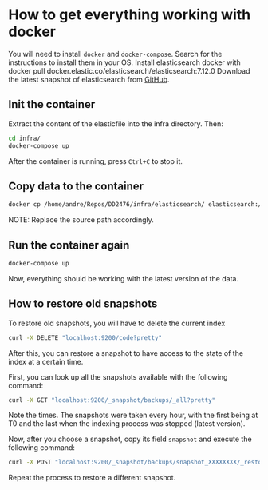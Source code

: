 # How to get everything working with docker

You will need to install `docker` and `docker-compose`. Search for the instructions to install them in your OS.
Install elasticsearch docker with  docker pull docker.elastic.co/elasticsearch/elasticsearch:7.12.0
Download the latest snapshot of elasticsearch from [GitHub](https://github.com/andre15silva/DD2476/releases).


## Init the container
Extract the content of the elasticfile into the infra directory.
Then:
```sh
cd infra/
docker-compose up
```

After the container is running, press `Ctrl+C` to stop it.

## Copy data to the container

```sh
docker cp /home/andre/Repos/DD2476/infra/elasticsearch/ elasticsearch:/usr/share/
```

NOTE: Replace the source path accordingly.

## Run the container again

```sh
docker-compose up
```

Now, everything should be working with the latest version of the data.

## How to restore old snapshots

To restore old snapshots, you will have to delete the current index

```sh
curl -X DELETE "localhost:9200/code?pretty"
```

After this, you can restore a snapshot to have access to the state of the index at a certain time.

First, you can look up all the snapshots available with the following command:

```sh
curl -X GET "localhost:9200/_snapshot/backups/_all?pretty"
```

Note the times. The snapshots were taken every hour, with the first being at T0 and the last when the indexing process was stopped (latest version).

Now, after you choose a snapshot, copy its field `snapshot` and execute the following command:

```sh
curl -X POST "localhost:9200/_snapshot/backups/snapshot_XXXXXXXX/_restore?pretty"
```

Repeat the process to restore a different snapshot.
